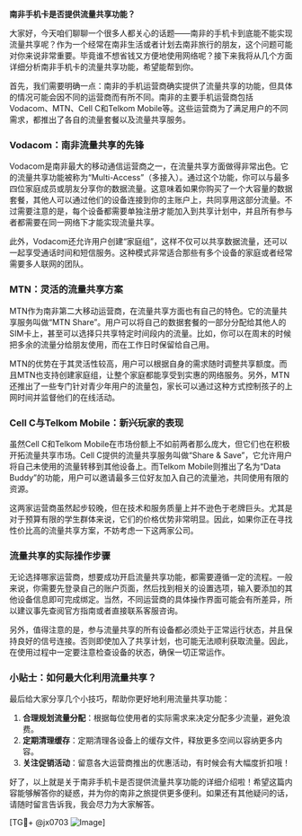 **南非手机卡是否提供流量共享功能？**

大家好，今天咱们聊聊一个很多人都关心的话题——南非的手机卡到底能不能实现流量共享呢？作为一个经常在南非生活或者计划去南非旅行的朋友，这个问题可能对你来说非常重要。毕竟谁不想省钱又方便地使用网络呢？接下来我将从几个方面详细分析南非手机卡的流量共享功能，希望能帮到你。

首先，我们需要明确一点：南非的手机运营商确实提供了流量共享的功能，但具体的情况可能会因不同的运营商而有所不同。南非的主要手机运营商包括Vodacom、MTN、Cell C和Telkom Mobile等。这些运营商为了满足用户的不同需求，都推出了各自的流量套餐以及流量共享服务。

### Vodacom：南非流量共享的先锋

Vodacom是南非最大的移动通信运营商之一，在流量共享方面做得非常出色。它的流量共享功能被称为“Multi-Access”（多接入）。通过这个功能，你可以与最多四位家庭成员或朋友分享你的数据流量。这意味着如果你购买了一个大容量的数据套餐，其他人可以通过他们的设备连接到你的主账户上，共同享用这部分流量。不过需要注意的是，每个设备都需要单独注册才能加入到共享计划中，并且所有参与者都需要在同一网络下才能实现流量共享。

此外，Vodacom还允许用户创建“家庭组”，这样不仅可以共享数据流量，还可以一起享受通话时间和短信服务。这种模式非常适合那些有多个设备的家庭或者经常需要多人联网的团队。

### MTN：灵活的流量共享方案

MTN作为南非第二大移动运营商，在流量共享方面也有自己的特色。它的流量共享服务叫做“MTN Share”。用户可以将自己的数据套餐的一部分分配给其他人的SIM卡上，甚至可以选择只共享特定时间段内的流量。比如，你可以在周末的时候把多余的流量分给朋友使用，而在工作日时保留给自己用。

MTN的优势在于其灵活性较高，用户可以根据自身的需求随时调整共享额度。而且MTN也支持创建家庭组，让整个家庭都能享受到实惠的网络服务。另外，MTN还推出了一些专门针对青少年用户的流量包，家长可以通过这种方式控制孩子的上网时间并监督他们的在线活动。

### Cell C与Telkom Mobile：新兴玩家的表现

虽然Cell C和Telkom Mobile在市场份额上不如前两者那么庞大，但它们也在积极开拓流量共享市场。Cell C提供的流量共享服务叫做“Share & Save”，它允许用户将自己未使用的流量转移到其他设备上。而Telkom Mobile则推出了名为“Data Buddy”的功能，用户可以邀请最多三位好友加入自己的流量池，共同使用有限的资源。

这两家运营商虽然起步较晚，但在技术和服务质量上并不逊色于老牌巨头。尤其是对于预算有限的学生群体来说，它们的价格优势非常明显。因此，如果你正在寻找性价比高的流量共享方案，不妨考虑一下这两家公司。

### 流量共享的实际操作步骤

无论选择哪家运营商，想要成功开启流量共享功能，都需要遵循一定的流程。一般来说，你需要先登录自己的账户页面，然后找到相关的设置选项，输入要添加的其他设备信息即可完成绑定。当然，不同运营商的具体操作界面可能会有所差异，所以建议事先查阅官方指南或者直接联系客服咨询。

另外，值得注意的是，参与流量共享的所有设备都必须处于正常运行状态，并且保持良好的信号连接。否则即使加入了共享计划，也可能无法顺利获取流量。因此，在使用过程中一定要注意检查设备的状态，确保一切正常运作。

### 小贴士：如何最大化利用流量共享？

最后给大家分享几个小技巧，帮助你更好地利用流量共享功能：

1. **合理规划流量分配**：根据每位使用者的实际需求来决定分配多少流量，避免浪费。
2. **定期清理缓存**：定期清理各设备上的缓存文件，释放更多空间以容纳更多内容。
3. **关注促销活动**：留意各大运营商推出的优惠活动，有时候会有大幅度折扣哦！

好了，以上就是关于南非手机卡是否提供流量共享功能的详细介绍啦！希望这篇内容能够解答你的疑惑，并为你的南非之旅提供更多便利。如果还有其他疑问的话，请随时留言告诉我，我会尽力为大家解答。

[TG💪+ @jx0703 ![Image](https://github.com/user-attachments/assets/dbca1d08-cadb-493c-b0ec-ad6f7a83f270)]